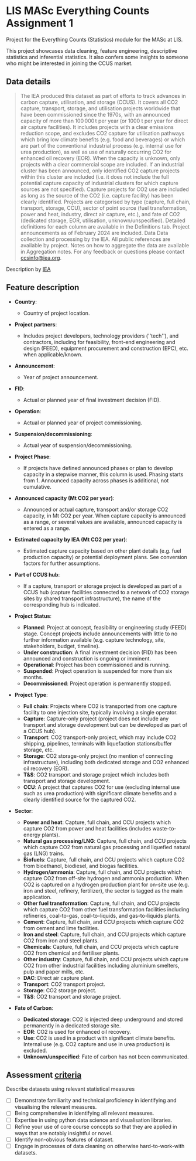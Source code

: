 # LIS MASc Everything Counts Assignment 1

Project for the Everything Counts (Statistics) module for the MASc at LIS.

This project showcases data cleaning, feature engineering, descriptive statistics and inferential statistics. It also confers some insights to someone who might be interested in joining the CCUS market.

## Data details

> The IEA produced this dataset as part of efforts to track advances in carbon capture, utilisation, and storage (CCUS). It covers all CO2 capture, transport, storage, and utilisation projects worldwide that have been commissioned since the 1970s, with an announced capacity of more than 100 000 t per year (or 1000 t per year for direct air capture facilities). It includes projects with a clear emissions reduction scope, and excludes CO2 capture for utilisation pathways which bring low climate benefits (e.g. food and beverages) or which are part of the conventional industrial process (e.g. internal use for urea production), as well as use of naturally occurring CO2 for enhanced oil recovery (EOR). When the capacity is unknown, only projects with a clear commercial scope are included. If an industrial cluster has been announced, only identified CO2 capture projects within this cluster are included (i.e. it does not include the full potential capture capacity of industrial clusters for which capture sources are not specified). Capture projects for CO2 use are included as long as the source of the CO2 (i.e. capture facility) has been clearly identified. Projects are categorised by type (capture, full chain, transport, storage, CCU), sector of point source (fuel transformation, power and heat, industry, direct air capture, etc.), and fate of CO2 (dedicated storage, EOR, utilisation, unknown/unspecified). Detailed definitions for each column are available in the Definitions tab. Project announcements as of February 2024 are included. Data Data collection and processing by the IEA. All public references are available by project. Notes on how to aggregate the data are available in Aggregation notes. For any feedback or questions please contact ccsinfo@iea.org.

Description by [IEA](https://www.iea.org/data-and-statistics/data-product/ccus-projects-database)

## Feature description

- **Country**: 
  - Country of project location.

- **Project partners**: 
  - Includes project developers, technology providers (''tech''), and contractors, including for feasibility, front-end engineering and design (FEED), equipment procurement and construction (EPC), etc. when applicable/known.

- **Announcement**: 
    -   Year of project announcement.
- **FID**: 
    - Actual or planned year of final investment decision (FID).
- **Operation**: 
    - Actual or planned year of project commissioning.
- **Suspension/decommissioning**: 
    - Actual year of suspension/decommissioning.

- **Project Phase**: 
  - If projects have defined announced phases or plan to develop capacity in a stepwise manner, this column is used. Phasing starts from 1. Announced capacity across phases is additional, not cumulative.

- **Announced capacity (Mt CO2 per year)**: 
  - Announced or actual capture, transport and/or storage CO2 capacity, in Mt CO2 per year. When capture capacity is announced as a range, or several values are available, announced capacity is entered as a range.

- **Estimated capacity by IEA (Mt CO2 per year)**: 
  - Estimated capture capacity based on other plant details (e.g. fuel production capacity) or potential deployment plans. See conversion factors for further assumptions.

- **Part of CCUS hub**: 
  - If a capture, transport or storage project is developed as part of a CCUS hub (capture facilities connected to a network of CO2 storage sites by shared transport infrastructure), the name of the corresponding hub is indicated.
  

- **Project Status**: 
  - **Planned**: Project at concept, feasibility or engineering study (FEED) stage. Concept projects include announcements with little to no further information available (e.g. capture technology, site, stakeholders, budget, timeline).
  - **Under construction**: A final investment decision (FID) has been announced and construction is ongoing or imminent.
  - **Operational**: Project has been commissioned and is running.
  - **Suspended**: Project operation is suspended for more than six months.
  - **Decommissioned**: Project operation is permanently stopped.

- **Project Type**: 
  - **Full chain**: Projects where CO2 is transported from one capture facility to one injection site, typically involving a single operator.
  - **Capture**: Capture-only project (project does not include any transport and storage development but can be developed as part of a CCUS hub).
  - **Transport**: CO2 transport-only project, which may include CO2 shipping, pipelines, terminals with liquefaction stations/buffer storage, etc.
  - **Storage**: CO2 storage-only project (no mention of connecting infrastructure), including both dedicated storage and CO2 enhanced oil recovery (EOR).
  - **T&S**: CO2 transport and storage project which includes both transport and storage development.
  - **CCU**: A project that captures CO2 for use (excluding internal use such as urea production) with significant climate benefits and a clearly identified source for the captured CO2.

- **Sector**: 
  - **Power and heat**: Capture, full chain, and CCU projects which capture CO2 from power and heat facilities (includes waste-to-energy plants).
  - **Natural gas processing/LNG**: Capture, full chain, and CCU projects which capture CO2 from natural gas processing and liquefied natural gas (LNG) trains.
  - **Biofuels**: Capture, full chain, and CCU projects which capture CO2 from bioethanol, biodiesel, and biogas facilities.
  - **Hydrogen/ammonia**: Capture, full chain, and CCU projects which capture CO2 from off-site hydrogen and ammonia production. When CO2 is captured on a hydrogen production plant for on-site use (e.g. iron and steel, refinery, fertilizer), the sector is tagged as the main application.
  - **Other fuel transformation**: Capture, full chain, and CCU projects which capture CO2 from other fuel transformation facilities including refineries, coal-to-gas, coal-to-liquids, and gas-to-liquids plants.
  - **Cement**: Capture, full chain, and CCU projects which capture CO2 from cement and lime facilities.
  - **Iron and steel**: Capture, full chain, and CCU projects which capture CO2 from iron and steel plants.
  - **Chemicals**: Capture, full chain, and CCU projects which capture CO2 from chemical and fertiliser plants.
  - **Other industry**: Capture, full chain, and CCU projects which capture CO2 from other industrial facilities including aluminium smelters, pulp and paper mills, etc.
  - **DAC**: Direct air capture plant.
  - **Transport**: CO2 transport project.
  - **Storage**: CO2 storage project.
  - **T&S**: CO2 transport and storage project.

- **Fate of Carbon**: 
  - **Dedicated storage**: CO2 is injected deep underground and stored permanently in a dedicated storage site.
  - **EOR**: CO2 is used for enhanced oil recovery.
  - **Use**: CO2 is used in a product with significant climate benefits. Internal use (e.g. CO2 capture and use in urea production) is excluded.
  - **Unknown/unspecified**: Fate of carbon has not been communicated.

## Assessment [criteria](https://cortex.lis.ac.uk/courses/311/pages/assessment-brief)

Describe datasets using relevant statistical measures

-   [ ] Demonstrate familiarity and technical proficiency in identifying and visualising the relevant measures.
-   [ ] Being comprehensive in identifying all relevant measures.
-   [ ] Expertise in using python data science and visualisation libraries.
-   [ ] Refine your use of core course concepts so that they are applied in ways that are notably insightful or novel.
-   [ ] Identify non-obvious features of dataset.
-   [ ] Engage in processes of data cleaning on otherwise hard-to-work-with datasets.
